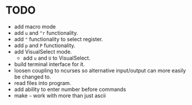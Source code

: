 # TODO  
- add macro mode
- add ```u``` and ```^r``` functionality.
- add ``"`` functionality to select register.
- add ``p`` and ```P``` functionality.
- add VisualSelect mode.
  - add ```u``` and ```U``` to VisualSelect.
- build terminal interface for it.
- loosen coupling to ncurses so alternative input/output can more easily be changed to.
- read files into program.
- add ability to enter number before commands
- make ```~``` work with more than just ascii



